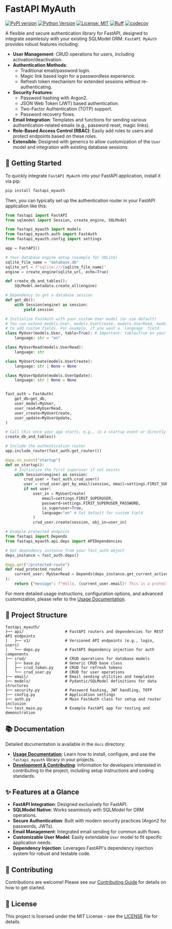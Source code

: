 # FastAPI MyAuth

[![PyPI version](https://badge.fury.io/py/fastapi_myauth.svg)](https://badge.fury.io/py/fastapi_myauth)
[![Python Version](https://img.shields.io/badge/python-3.13+-blue.svg)](https://www.python.org/downloads/release/python-3130/)
[![License: MIT](https://img.shields.io/badge/License-MIT-yellow.svg)](https://opensource.org/licenses/MIT)
[![Ruff](https://img.shields.io/endpoint?url=https://raw.githubusercontent.com/astral-sh/ruff/main/assets/badge/v2.svg)](https://github.com/astral-sh/ruff)
[![codecov](https://codecov.io/gh/<YOUR_GITHUB_USERNAME>/fastapi-myauth/branch/main/graph/badge.svg?token=<YOUR_CODECOV_TOKEN_IF_PRIVATE_REPO>)](https://codecov.io/gh/<YOUR_GITHUB_USERNAME>/fastapi-myauth) <!-- Replace <YOUR_GITHUB_USERNAME> and provide a token if private, otherwise remove token -->

A flexible and secure authentication library for FastAPI, designed to integrate seamlessly with your existing SQLModel ORM. `FastAPI MyAuth` provides robust features including:

- **User Management**: CRUD operations for users, including activation/deactivation.
- **Authentication Methods**:
  - Traditional email/password login.
  - Magic link based login for a passwordless experience.
  - Refresh token mechanism for extended sessions without re-authenticating.
- **Security Features**:
  - Password hashing with Argon2.
  - JSON Web Token (JWT) based authentication.
  - Two-Factor Authentication (TOTP) support.
  - Password recovery flows.
- **Email Integration**: Templates and functions for sending various authentication-related emails (e.g., password reset, magic links).
- **Role-Based Access Control (RBAC)**: Easily add roles to users and protect endpoints based on these roles.
- **Extensible**: Designed with generics to allow customization of the `User` model and integration with existing database sessions.

## 🚀 Getting Started

To quickly integrate `FastAPI MyAuth` into your FastAPI application, install it via pip:

```bash
pip install fastapi_myauth
```

Then, you can typically set up the authentication router in your FastAPI application like this:

```python
from fastapi import FastAPI
from sqlmodel import Session, create_engine, SQLModel

from fastapi_myauth import models
from fastapi_myauth.auth import FastAuth
from fastapi_myauth.config import settings

app = FastAPI()

# Your database engine setup (example for SQLite)
sqlite_file_name = "database.db"
sqlite_url = f"sqlite:///{sqlite_file_name}"
engine = create_engine(sqlite_url, echo=True)

def create_db_and_tables():
    SQLModel.metadata.create_all(engine)

# Dependency to get a database session
def get_db():
    with Session(engine) as session:
        yield session

# Initialize FastAuth with your custom User model (or use default)
# You can extend models.User, models.UserCreate, models.UserRead, models.UserUpdate
# to add custom fields. For example, if you want a `language` field:
class MyUser(models.User, table=True): # Important: table=True on your concrete user model
    language: str = "en"

class MyUserRead(models.UserRead):
    language: str

class MyUserCreate(models.UserCreate):
    language: str | None = None

class MyUserUpdate(models.UserUpdate):
    language: str | None = None


fast_auth = FastAuth(
    get_db=get_db,
    user_model=MyUser,
    user_read=MyUserRead,
    user_create=MyUserCreate,
    user_update=MyUserUpdate,
)

# Call this once your app starts, e.g., in a startup event or directly
create_db_and_tables()

# Include the authentication router
app.include_router(fast_auth.get_router())

@app.on_event("startup")
def on_startup():
    # Initialize the first superuser if not exists
    with Session(engine) as session:
        crud_user = fast_auth.crud_user()
        user = crud_user.get_by_email(session, email=settings.FIRST_SUPERUSER)
        if not user:
            user_in = MyUserCreate(
                email=settings.FIRST_SUPERUSER,
                password=settings.FIRST_SUPERUSER_PASSWORD,
                is_superuser=True,
                language="en" # Set default for custom field
            )
            crud_user.create(session, obj_in=user_in)

# Example protected endpoint
from fastapi import Depends
from fastapi_myauth.api.deps import APIDependencies

# Get dependency instance from your fast_auth object
deps_instance = fast_auth.deps()

@app.get("/protected-route")
def read_protected_route(
    current_user: MyUserRead = Depends(deps_instance.get_current_active_user)
):
    return {"message": f"Hello, {current_user.email}! This is a protected route."}

```

For more detailed usage instructions, configuration options, and advanced customization, please refer to the [Usage Documentation](docs/usage/GETTING_STARTED.md).

## 🌳 Project Structure

```
fastapi_myauth/
├── api/                  # FastAPI routers and dependencies for REST API endpoints
│   ├── v1/               # Versioned API endpoints (e.g., login, users)
│   └── deps.py           # FastAPI dependency injection for auth components
├── crud/                 # CRUD operations for database models
│   ├── base.py           # Generic CRUD base class
│   ├── crud_token.py     # CRUD for refresh tokens
│   └── crud_user.py      # CRUD for user operations
├── email/                # Email sending utilities and templates
├── models/               # Pydantic/SQLModel definitions for data structures
├── security.py           # Password hashing, JWT handling, TOTP
├── config.py             # Application settings
├── auth.py               # Main FastAuth class for setup and router inclusion
└── test_main.py          # Example FastAPI app for testing and demonstration
```

## 📚 Documentation

Detailed documentation is available in the `docs` directory:

- **[Usage Documentation](docs/usage/GETTING_STARTED.md)**: Learn how to install, configure, and use the `fastapi_myauth` library in your projects.
- **[Development & Contributing](docs/development/CONTRIBUTING.md)**: Information for developers interested in contributing to the project, including setup instructions and coding standards.

## ✨ Features at a Glance

- **FastAPI Integration**: Designed exclusively for FastAPI.
- **SQLModel Native**: Works seamlessly with SQLModel for ORM operations.
- **Secure Authentication**: Built with modern security practices (Argon2 for passwords, JWTs).
- **Email Management**: Integrated email sending for common auth flows.
- **Customizable User Model**: Easily extendable `User` model to fit specific application needs.
- **Dependency Injection**: Leverages FastAPI's dependency injection system for robust and testable code.

## 🤝 Contributing

Contributions are welcome! Please see our [Contributing Guide](docs/development/CONTRIBUTING.md) for details on how to get started.

## 📄 License

This project is licensed under the MIT License - see the [LICENSE](LICENSE) file for details.
